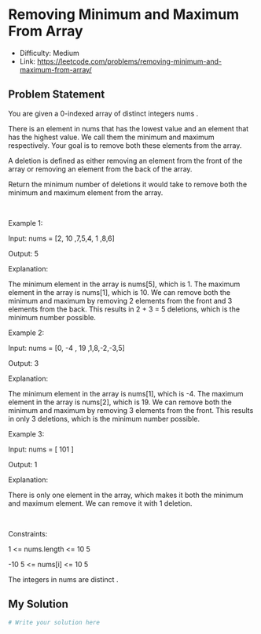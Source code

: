 # Removing Minimum and Maximum From Array
- Difficulty: Medium
- Link: https://leetcode.com/problems/removing-minimum-and-maximum-from-array/

## Problem Statement

You are given a 
0-indexed
 array of 
distinct
 integers 
nums
.


There is an element in 
nums
 that has the 
lowest
 value and an element that has the 
highest
 value. We call them the 
minimum
 and 
maximum
 respectively. Your goal is to remove 
both
 these elements from the array.


A 
deletion
 is defined as either removing an element from the 
front
 of the array or removing an element from the 
back
 of the array.


Return 
the 
minimum
 number of deletions it would take to remove 
both
 the minimum and maximum element from the array.


 


Example 1:




Input:
 nums = [2,
10
,7,5,4,
1
,8,6]

Output:
 5

Explanation:
 
The minimum element in the array is nums[5], which is 1.
The maximum element in the array is nums[1], which is 10.
We can remove both the minimum and maximum by removing 2 elements from the front and 3 elements from the back.
This results in 2 + 3 = 5 deletions, which is the minimum number possible.



Example 2:




Input:
 nums = [0,
-4
,
19
,1,8,-2,-3,5]

Output:
 3

Explanation:
 
The minimum element in the array is nums[1], which is -4.
The maximum element in the array is nums[2], which is 19.
We can remove both the minimum and maximum by removing 3 elements from the front.
This results in only 3 deletions, which is the minimum number possible.



Example 3:




Input:
 nums = [
101
]

Output:
 1

Explanation:
  
There is only one element in the array, which makes it both the minimum and maximum element.
We can remove it with 1 deletion.



 


Constraints:




1 <= nums.length <= 10
5


-10
5
 <= nums[i] <= 10
5


The integers in 
nums
 are 
distinct
.

## My Solution

```python
# Write your solution here
```
